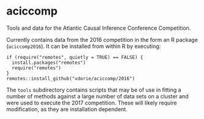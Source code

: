 aciccomp
========

Tools and data for the Atlantic Causal Inference Conference Competition.

Currently contains data from the 2016 competition in the form an R package (`aciccomp2016`). It can be installed from within R by executing:
  
    if (require("remotes", quietly = TRUE) == FALSE) {
      install.packages("remotes")
      require("remotes")
    }
    remotes::install_github("vdorie/aciccomp/2016")

The `tools` subdirectory contains scripts that may be of use in fitting a number of methods against a large number of data sets on a cluster and were used to execute the 2017 competition. These will likely require modification, as they are installation dependent.
